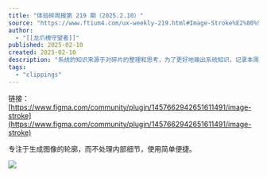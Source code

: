 ```yaml
---
title: "体验碎周报第 219 期（2025.2.10）"
source: "https://www.ftium4.com/ux-weekly-219.html#Image-Stroke%E2%80%94%E2%80%94%E4%B8%BA%E4%BD%8D%E5%9B%BE%E6%B7%BB%E5%8A%A0%E7%9F%A2%E9%87%8F%E6%8F%8F%E8%BE%B9%E7%9A%84Figma%E6%8F%92%E4%BB%B6"
author:
  - "[[龙爪槐守望者]]"
published: 2025-02-10
created: 2025-02-10
description: "系统的知识来源于对碎片的整理和思考，为了更好地输出系统知识，记录本周我发现的体验设计和思考，为构建系统知识做准备。"
tags:
  - "clippings"
---
```



链接：[https://www.figma.com/community/plugin/1457662942651611491/image-stroke](https://www.figma.com/community/plugin/1457662942651611491/image-stroke)

专注于生成图像的轮廓，而不处理内部细节，使用简单便捷。

[![](https://pic.ftium4.com/2025-02-10-17391225630573.png)](https://pic.ftium4.com/2025-02-10-17391225630573.png)